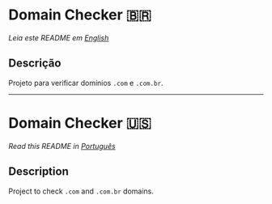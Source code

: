 # Domain Checker 🇧🇷

_Leia este README em [English](#domain-checker-)_

## Descrição
Projeto para verificar domínios `.com` e `.com.br`.

---

# Domain Checker 🇺🇸

_Read this README in [Português](#domain-checker-)_

## Description
Project to check `.com` and `.com.br` domains.
